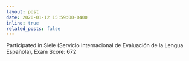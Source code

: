 ```yaml
---
layout: post
date: 2020-01-12 15:59:00-0400
inline: true
related_posts: false
---
```


Participated in Siele (Servicio Internacional de Evaluación de la Lengua Española), Exam Score: 672
